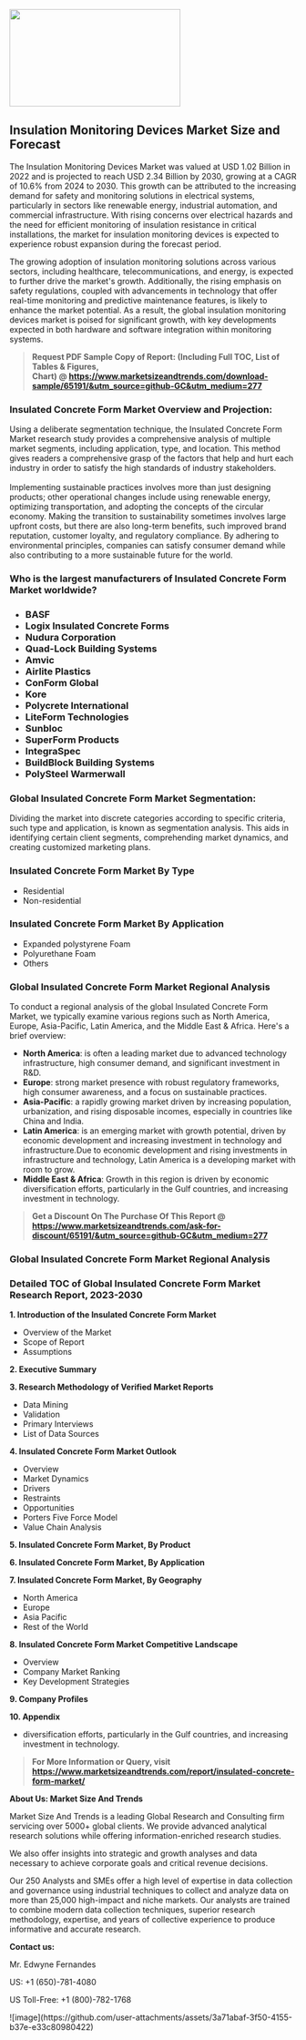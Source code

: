 <p><img class="alignnone size-medium wp-image-20088" src="https://ffe5etoiles.com/wp-content/uploads/2024/12/MST1-300x171.png" alt="" width="300" height="171" /></p><h2>Insulation Monitoring Devices Market Size and Forecast</h2><p>The Insulation Monitoring Devices Market was valued at USD 1.02 Billion in 2022 and is projected to reach USD 2.34 Billion by 2030, growing at a CAGR of 10.6% from 2024 to 2030. This growth can be attributed to the increasing demand for safety and monitoring solutions in electrical systems, particularly in sectors like renewable energy, industrial automation, and commercial infrastructure. With rising concerns over electrical hazards and the need for efficient monitoring of insulation resistance in critical installations, the market for insulation monitoring devices is expected to experience robust expansion during the forecast period. </p><p>The growing adoption of insulation monitoring solutions across various sectors, including healthcare, telecommunications, and energy, is expected to further drive the market's growth. Additionally, the rising emphasis on safety regulations, coupled with advancements in technology that offer real-time monitoring and predictive maintenance features, is likely to enhance the market potential. As a result, the global insulation monitoring devices market is poised for significant growth, with key developments expected in both hardware and software integration within monitoring systems. </p></p><blockquote id="" class=""><strong>Request PDF Sample Copy of Report: (Including Full TOC, List of Tables &amp; Figures, Chart)&nbsp;@&nbsp;<strong><a href="https://www.marketsizeandtrends.com/download-sample/65191/&utm_source=github-GC&utm_medium=277" target="_blank">https://www.marketsizeandtrends.com/download-sample/65191/&utm_source=github-GC&utm_medium=277</a></strong></strong></blockquote><h3 id="" class="">Insulated Concrete Form Market&nbsp;Overview and Projection:</h3><p id="" class="">Using a deliberate segmentation technique, the Insulated Concrete Form Market research study provides a comprehensive analysis of multiple market segments, including application, type, and location. This method gives readers a comprehensive grasp of the factors that help and hurt each industry in order to satisfy the high standards of industry stakeholders. <br /> <br />Implementing sustainable practices involves more than just designing products; other operational changes include using renewable energy, optimizing transportation, and adopting the concepts of the circular economy. Making the transition to sustainability sometimes involves large upfront costs, but there are also long-term benefits, such improved brand reputation, customer loyalty, and regulatory compliance. By adhering to environmental principles, companies can satisfy consumer demand while also contributing to a more sustainable future for the world.</p><h3 id="" class="">Who is the largest manufacturers of&nbsp;Insulated Concrete Form Market worldwide?</h3><h3 class=""><p><ul><li>BASF </li><li> Logix Insulated Concrete Forms </li><li> Nudura Corporation </li><li> Quad-Lock Building Systems </li><li> Amvic </li><li> Airlite Plastics </li><li> ConForm Global </li><li> Kore </li><li> Polycrete International </li><li> LiteForm Technologies </li><li> Sunbloc </li><li> SuperForm Products </li><li> IntegraSpec </li><li> BuildBlock Building Systems </li><li> PolySteel Warmerwall</li></ul></p></h3><h3 id="" class="">Global&nbsp;Insulated Concrete Form Market Segmentation:</h3><p id="" class="">Dividing the market into discrete categories according to specific criteria, such type and application, is known as segmentation analysis. This aids in identifying certain client segments, comprehending market dynamics, and creating customized marketing plans.</p><h3 id="" class="">Insulated Concrete Form Market&nbsp;By Type</h3><p><p><ul><li>Residential </li><li> Non-residential</p></li></ul></p></p><h3 id="" class="">Insulated Concrete Form Market&nbsp;By Application</h3><p class=""><p><ul><li>Expanded polystyrene Foam </li><li> Polyurethane Foam </li><li> Others</li></ul></p></p><h3 id="" class="">Global Insulated Concrete Form Market Regional Analysis</h3><p id="" class="">To conduct a regional analysis of the global Insulated Concrete Form Market, we typically examine various regions such as North America, Europe, Asia-Pacific, Latin America, and the Middle East &amp; Africa. Here's a brief overview:</p><ul><li><strong>North America</strong>: is often a leading market due to advanced technology infrastructure, high consumer demand, and significant investment in R&amp;D.</li><li><strong>Europe</strong>: strong market presence with robust regulatory frameworks, high consumer awareness, and a focus on sustainable practices.</li><li><strong>Asia-Pacific</strong>: a rapidly growing market driven by increasing population, urbanization, and rising disposable incomes, especially in countries like China and India.</li><li><strong>Latin America</strong>: is an emerging market with growth potential, driven by economic development and increasing investment in technology and infrastructure.Due to economic development and rising investments in infrastructure and technology, Latin America is a developing market with room to grow.</li><li><strong>Middle East &amp; Africa</strong>: Growth in this region is driven by economic diversification efforts, particularly in the Gulf countries, and increasing investment in technology.</li></ul><blockquote id="" class=""><strong>Get a Discount On The Purchase Of This Report @ <strong><a href="https://www.marketsizeandtrends.com/ask-for-discount/65191/&utm_source=github-GC&utm_medium=277" target="_blank">https://www.marketsizeandtrends.com/ask-for-discount/65191/&utm_source=github-GC&utm_medium=277</a></strong></strong></blockquote><h3 id="" class="">Global Insulated Concrete Form Market Regional Analysis</h3><h3 id="" class="">Detailed TOC of Global Insulated Concrete Form Market Research Report, 2023-2030</h3><p id="" class=""><strong>1. Introduction of the Insulated Concrete Form Market</strong></p><ul><li>Overview of the Market</li><li>Scope of Report</li><li>Assumptions</li></ul><p id="" class=""><strong>2. Executive Summary</strong></p><p id="" class=""><strong>3. Research Methodology of Verified Market Reports</strong></p><ul><li>Data Mining</li><li>Validation</li><li>Primary Interviews</li><li>List of Data Sources</li></ul><p id="" class=""><strong>4. Insulated Concrete Form Market Outlook</strong></p><ul><li>Overview</li><li>Market Dynamics</li><li>Drivers</li><li>Restraints</li><li>Opportunities</li><li>Porters Five Force Model</li><li>Value Chain Analysis</li></ul><p id="" class=""><strong>5. Insulated Concrete Form Market, By Product</strong></p><p id="" class=""><strong>6. Insulated Concrete Form Market, By Application</strong></p><p id="" class=""><strong>7. Insulated Concrete Form Market, By Geography</strong></p><ul><li>North America</li><li>Europe</li><li>Asia Pacific</li><li>Rest of the World</li></ul><p id="" class=""><strong>8. Insulated Concrete Form Market Competitive Landscape</strong></p><ul><li>Overview</li><li>Company Market Ranking</li><li>Key Development Strategies</li></ul><p id="" class=""><strong>9. Company Profiles</strong></p><p id="" class=""><strong>10. Appendix</strong></p><ul><li>diversification efforts, particularly in the Gulf countries, and increasing investment in technology.</li></ul><blockquote id="" class=""><strong>For More Information or Query, visit <strong><strong><a href="https://www.marketsizeandtrends.com/report/insulated-concrete-form-market/" target="_blank">https://www.marketsizeandtrends.com/report/insulated-concrete-form-market/</a></strong></strong></strong></blockquote><p id="" class=""><strong>About Us: Market Size And Trends</strong></p><p id="" class="">Market Size And Trends is a leading Global Research and Consulting firm servicing over 5000+ global clients. We provide advanced analytical research solutions while offering information-enriched research studies.</p><p id="" class="">We also offer insights into strategic and growth analyses and data necessary to achieve corporate goals and critical revenue decisions.</p><p id="" class="">Our 250 Analysts and SMEs offer a high level of expertise in data collection and governance using industrial techniques to collect and analyze data on more than 25,000 high-impact and niche markets. Our analysts are trained to combine modern data collection techniques, superior research methodology, expertise, and years of collective experience to produce informative and accurate research.</p><p id="" class=""><strong>Contact us:</strong></p><p id="" class="">Mr. Edwyne Fernandes</p><p id="" class="">US: +1 (650)-781-4080</p><p id="" class="">US Toll-Free: +1 (800)-782-1768</p>
![image](https://github.com/user-attachments/assets/3a71abaf-3f50-4155-b37e-e33c80980422)
